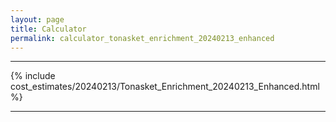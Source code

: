 ```yaml
---
layout: page
title: Calculator
permalink: calculator_tonasket_enrichment_20240213_enhanced
---
```


___

{% include cost_estimates/20240213/Tonasket_Enrichment_20240213_Enhanced.html %}

___

